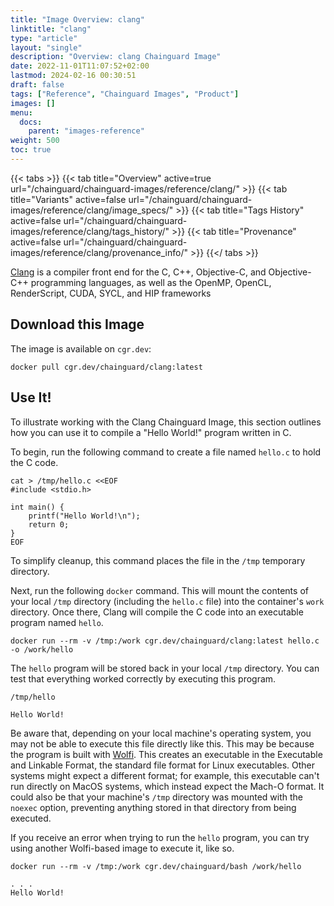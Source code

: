 ```yaml
---
title: "Image Overview: clang"
linktitle: "clang"
type: "article"
layout: "single"
description: "Overview: clang Chainguard Image"
date: 2022-11-01T11:07:52+02:00
lastmod: 2024-02-16 00:30:51
draft: false
tags: ["Reference", "Chainguard Images", "Product"]
images: []
menu: 
  docs: 
    parent: "images-reference"
weight: 500
toc: true
---
```


{{< tabs >}}
{{< tab title="Overview" active=true url="/chainguard/chainguard-images/reference/clang/" >}}
{{< tab title="Variants" active=false url="/chainguard/chainguard-images/reference/clang/image_specs/" >}}
{{< tab title="Tags History" active=false url="/chainguard/chainguard-images/reference/clang/tags_history/" >}}
{{< tab title="Provenance" active=false url="/chainguard/chainguard-images/reference/clang/provenance_info/" >}}
{{</ tabs >}}



<!--overview:start-->
[Clang](https://clang.llvm.org) is a compiler front end for the C, C++, Objective-C, and Objective-C++ programming languages, as well as the OpenMP, OpenCL, RenderScript, CUDA, SYCL, and HIP frameworks
<!--overview:end-->

<!--getting:start-->
## Download this Image
The image is available on `cgr.dev`:

```
docker pull cgr.dev/chainguard/clang:latest
```
<!--getting:end-->

<!--body:start-->


## Use It!

To illustrate working with the Clang Chainguard Image, this section outlines how you can use it to compile a "Hello World!" program written in C. 

To begin, run the following command to create a file named `hello.c` to hold the C code.

```shell
cat > /tmp/hello.c <<EOF
#include <stdio.h>

int main() {
    printf("Hello World!\n");
    return 0;
}
EOF
```

To simplify cleanup, this command places the file in the `/tmp` temporary directory. 

Next, run the following `docker` command. This will mount the contents of your local `/tmp` directory (including the `hello.c` file) into the container's `work` directory. Once there, Clang will compile the C code into an executable program named `hello`.

```shell
docker run --rm -v /tmp:/work cgr.dev/chainguard/clang:latest hello.c -o /work/hello
```

The `hello` program will be stored back in your local `/tmp` directory. You can test that everything worked correctly by executing this program.

```shell
/tmp/hello
```
```
Hello World!
```

Be aware that, depending on your local machine's operating system, you may not be able to execute this file directly like this. This may be because the program is built with [Wolfi](https://edu.chainguard.dev/open-source/wolfi/overview/). This creates an executable in the Executable and Linkable Format, the standard file format for Linux executables. Other systems might expect a different format; for example, this executable can't run directly on MacOS systems, which instead expect the Mach-O format. It could also be that your machine's `/tmp` directory was mounted with the `noexec` option, preventing anything stored in that directory from being executed.

If you receive an error when trying to run the `hello` program, you can try using another Wolfi-based image to execute it, like so. 

```shell
docker run --rm -v /tmp:/work cgr.dev/chainguard/bash /work/hello
```
```
. . .
Hello World!
```
<!--body:end-->

